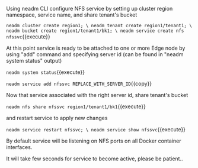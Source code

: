 Using neadm CLI configure NFS service by setting up cluster region namespace, service name, and share tenant's bucket

`
neadm cluster create region1; \
neadm tenant create region1/tenant1; \
neadm bucket create region1/tenant1/bk1; \
neadm service create nfs nfssvc
`{{execute}}

At this point service is ready to be attached to one or more Edge node by using "add" command and specifying server id (can be found in "neadm system status" output)

`
neadm system status
`{{execute}}

`
neadm service add nfssvc REPLACE_WITH_SERVER_ID
`{{copy}}

Now that service associated with the right server id, share tenant's bucket

`
neadm nfs share nfssvc region1/tenant1/bk1
`{{execute}}

and restart service to apply new changes

`
neadm service restart nfssvc; \
neadm service show nfssvc
`{{execute}}

By default service will be listening on NFS ports on all Docker container interfaces.

It will take few seconds for service to become active, please be patient..

